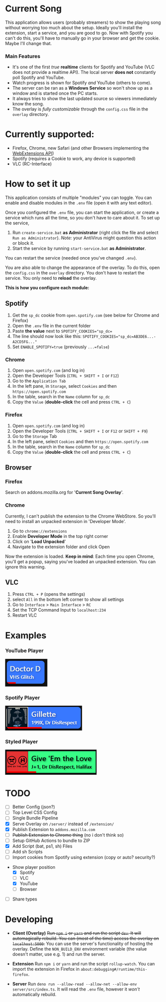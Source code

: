 # Current Song

This application allows users (probably streamers) to show the playing song
 without worrying too much about the setup. Ideally you'll install the extension, start 
 a service, and you are good to go. Now with Spotify you can't do this, you'll have to manually go in your browser and get the cookie.
 Maybe I'll change that.
  
### Main Features

* It's one of the first _true_ **realtime** clients for Spotify and YouTube (VLC does not provide a realtime API).
The local server **does not** constantly poll Spotify and YouTube. 
* Watch progress is shown for Spotify _and_ YouTube (others to come).
* The server can be ran as a **Windows Service** so won't show up as a window and is started once the PC starts.
* It always tries to show the last updated source so viewers  immediately know the song.
* The overlay is _fully customizable_ through the `config.css` file in the `overlay` directory.
 
# Currently supported:
 
 * Firefox, Chrome, new Safari (and other Browsers implementing the [WebExtensions API](https://developer.mozilla.org/en-US/docs/Mozilla/Add-ons/WebExtensions/API/tabs))
 * Spotify (requires a Cookie to work, any device is supported)
 * VLC (RC-Interface)
 
# How to set it up

This application consists of multiple "modules" you can toggle.
You can enable and disable modules in the `.env` file (open it with any text editor).

Once you configured the `.env` file, you can start the application, or create a service which runs all the time, so you don't have to care about it.
To set up the service, 
1. Run `create-service.bat` **as Administrator** (right click the file and select `Run as Administrator`).
_Note:_ your AntiVirus might question this action or block it.
2. Start the service by running `start-service.bat` **as Administrator**.

You can restart the service (needed once you've changed `.env`).

You are also able to change the appearance of the overlay. To do this, open the `config.css` in the `overlay` directory.
You don't have to restart the service. You only need to **reload** the overlay. 

**This is how you configure each module:**

## Spotify

1. Get the `sp_dc` cookie from `open.spotify.com` (see below for Chrome and Firefox)
2.  Open the `.env` file in the current folder
3.  Paste **the value** next to `SPOTIFY_COOKIES="sp_dc=`
4.  The line should now look like this: `SPOTIFY_COOKIES="sp_dc=AB3DE6...-A2CD5FG..."`
5.  Set `ENABLE_SPOTIFY=true` (previously `...=false`)

### Chrome
  1.  Open `open.spotify.com` (and log in)
  2.  Open the Developer Tools (`CTRL + SHIFT + I` or `F12`)
  3.  Go to the `Application Tab`
  4.  In the left pane, in `Storage`, select `Cookies` and then `https://open.spotify.com`
  5.  In the table, search in the `Name` column for `sp_dc`
  6.  Copy the `Value` (**double-click** the cell and press `CTRL + C`)

### Firefox
  1.  Open `open.spotify.com` (and log in)
  2.  Open the Developer Tools (`CTRL + SHIFT + I` or `F12` or `SHIFT + F9`)
  3.  Go to the `Storage` Tab
  4.  In the left pane, select `Cookies` and then `https://open.spotify.com`
  5.  In the table, search in the `Name` column for `sp_dc`
  6.  Copy the `Value` (**double-click** the cell and press `CTRL + C`)
  

## Browser

### Firefox
Search on addons.mozilla.org for '**Current Song Overlay**'.

### Chrome
Currently, I can't publish the extension to the Chrome WebStore.
So you'll need to install an unpacked extension in 'Developer Mode'.
1. Go to `chrome://extensions`
2. Enable **Developer Mode** in the top right corner
3. Click on '**Load Unpacked**'
4. Navigate to the extension folder and click Open

Now the extension is loaded. **Keep in mind**: Each time you open Chrome, you'll get a popup, saying you've loaded an unpacked extension. You can ignore this warning.

## VLC

1. Press `CTRL + P` (opens the settings)
2. select `All` in the bottom left corner to show all settings
3. Go to `Interface` > `Main Interface` > `RC`
4. Set the TCP Command Input to `localhost:234`
5. Restart VLC

# Examples 

### YouTube Player

![YouTube Player](images/default-youtube.png)

### Spotify Player

![Spotify Player](images/default-spotify.png)

### Styled Player

![Styled Player](images/custom-style.png)

# TODO

- [ ] Better Config (json?)
- [ ] Top Level CSS Config
- [ ] Single Bundle Pipeline
- [x] Serve Overlay on `/server/` instead of `/extension/`
- [x] Publish Extension to `addons.mozilla.com`
- [ ] ~~Publish Extension to Chrome thing~~ (no i don't think so)
- [ ] Setup GitHub Actions to bundle to ZIP
- [x] Add Script (bat, ps1, sh) Files
- [ ] Add sh Scripts
- [ ] Import cookies from Spotify using extension (copy or auto? security?)
- Show player position
   - [x] Spotify
   - [ ] VLC
   - [x] YouTube
   - [ ] Browser
- [ ] Share types
   
# Developing

* **Client (Overlay)**
~~Run `npm i` or `yarn` and run the script `dev`. It will automagically rebuild.
You can (most of the time) access the overlay on `localhost:5000`.~~
You can use the server's functionality of hosting the overlay.
 Define the `NON_BUILD_ENV` environment variable (the value doesn't matter, use e.g. 1) and run the server.

* **Extension**
Run `npm i` or `yarn` and run the script `rollup-watch`.
You can import the extension in Firefox in `about:debugging#/runtime/this-firefox`.

* **Server**
Run `deno run --allow-read --allow-net --allow-env server/src/index.ts`.
It will read the `.env` file, however it _won't_ automatically rebuild.
